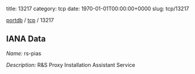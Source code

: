 title: 13217
category: tcp
date: 1970-01-01T00:00:00+0000
slug: tcp/13217

[portdb](/) / [tcp](/category/tcp.html) / 13217


## IANA Data

_Name:_ rs-pias

_Description:_ R&amp;S Proxy Installation Assistant Service

